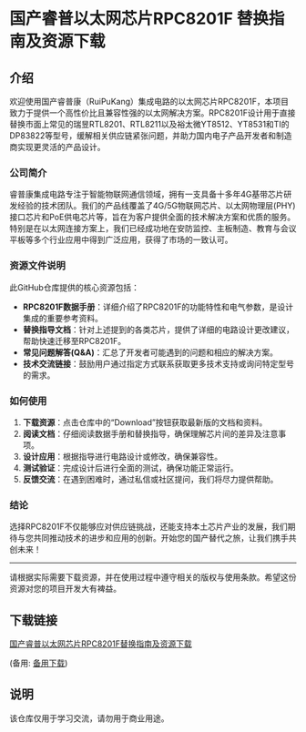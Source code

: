 # 国产睿普以太网芯片RPC8201F 替换指南及资源下载

## 介绍

欢迎使用国产睿普康（RuiPuKang）集成电路的以太网芯片RPC8201F，本项目致力于提供一个高性价比且兼容性强的以太网解决方案。RPC8201F设计用于直接替换市面上常见的瑞昱RTL8201、RTL8211以及裕太微YT8512、YT8531和TI的DP83822等型号，缓解相关供应链紧张问题，并助力国内电子产品开发者和制造商实现更灵活的产品设计。

### 公司简介

睿普康集成电路专注于智能物联网通信领域，拥有一支具备十多年4G基带芯片研发经验的技术团队。我们的产品线覆盖了4G/5G物联网芯片、以太网物理层(PHY)接口芯片和PoE供电芯片等，旨在为客户提供全面的技术解决方案和优质的服务。特别是在以太网连接方案上，我们已经成功地在安防监控、主板制造、教育与会议平板等多个行业应用中得到广泛应用，获得了市场的一致认可。

### 资源文件说明

此GitHub仓库提供的核心资源包括：
- **RPC8201F数据手册**：详细介绍了RPC8201F的功能特性和电气参数，是设计集成的重要参考资料。
- **替换指导文档**：针对上述提到的各类芯片，提供了详细的电路设计更改建议，帮助快速迁移至RPC8201F。
- **常见问题解答(Q&A)**：汇总了开发者可能遇到的问题和相应的解决方案。
- **技术交流链接**：鼓励用户通过指定方式联系获取更多技术支持或询问特定型号的需求。

### 如何使用

1. **下载资源**：点击仓库中的“Download”按钮获取最新版的文档和资料。
2. **阅读文档**：仔细阅读数据手册和替换指导，确保理解芯片间的差异及注意事项。
3. **设计应用**：根据指导进行电路设计或修改，确保兼容性。
4. **测试验证**：完成设计后进行全面的测试，确保功能正常运行。
5. **反馈交流**：在遇到困难时，通过私信或社区提问，我们将尽力提供帮助。

### 结论

选择RPC8201F不仅能够应对供应链挑战，还能支持本土芯片产业的发展，我们期待与您共同推动技术的进步和应用的创新。开始您的国产替代之旅，让我们携手共创未来！

---

请根据实际需要下载资源，并在使用过程中遵守相关的版权与使用条款。希望这份资源对您的项目开发大有裨益。

## 下载链接
[国产睿普以太网芯片RPC8201F替换指南及资源下载](https://pan.quark.cn/s/92304d4eeef2) 

(备用: [备用下载](https://pan.baidu.com/s/1gcBKymRquvLWPE6CSjKxVg?pwd=1234))

## 说明

该仓库仅用于学习交流，请勿用于商业用途。
